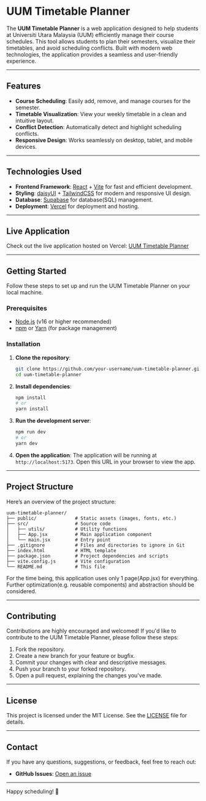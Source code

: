 # UUM Timetable Planner

The **UUM Timetable Planner** is a web application designed to help students at Universiti Utara Malaysia (UUM) efficiently manage their course schedules. This tool allows students to plan their semesters, visualize their timetables, and avoid scheduling conflicts. Built with modern web technologies, the application provides a seamless and user-friendly experience.

---

## Features

- **Course Scheduling**: Easily add, remove, and manage courses for the semester.
- **Timetable Visualization**: View your weekly timetable in a clean and intuitive layout.
- **Conflict Detection**: Automatically detect and highlight scheduling conflicts.
- **Responsive Design**: Works seamlessly on desktop, tablet, and mobile devices.

---

## Technologies Used

- **Frontend Framework**: [React](https://reactjs.org/) + [Vite](https://vitejs.dev/) for fast and efficient development.
- **Styling**: [daisyUI](https://daisyui.com/) + [TailwindCSS](https://tailwindcss.com/) for modern and responsive UI design.
- **Database**: [Supabase](https://supabase.com/) for database(SQL) management.
- **Deployment**: [Vercel](https://vercel.com/) for deployment and hosting.
  
---

## Live Application

Check out the live application hosted on Vercel:
[UUM Timetable Planner](https://uum-planner.vercel.app/)
  
---

## Getting Started

Follow these steps to set up and run the UUM Timetable Planner on your local machine.

### Prerequisites

- [Node.js](https://nodejs.org/) (v16 or higher recommended)
- [npm](https://www.npmjs.com/) or [Yarn](https://yarnpkg.com/) (for package management)

### Installation

1. **Clone the repository**:
   ```bash
   git clone https://github.com/your-username/uum-timetable-planner.git
   cd uum-timetable-planner
   ```

2. **Install dependencies**:
   ```bash
   npm install
   # or
   yarn install
   ```

3. **Run the development server**:
   ```bash
   npm run dev
   # or
   yarn dev
   ```

4. **Open the application**:
   The application will be running at `http://localhost:5173`. Open this URL in your browser to view the app.

---

## Project Structure

Here’s an overview of the project structure:

```
uum-timetable-planner/
├── public/              # Static assets (images, fonts, etc.)
├── src/                 # Source code
│   ├── utils/           # Utility functions
│   ├── App.jsx          # Main application component
│   └── main.jsx         # Entry point
├── .gitignore           # Files and directories to ignore in Git
├── index.html           # HTML template
├── package.json         # Project dependencies and scripts
├── vite.config.js       # Vite configuration
└── README.md            # This file
```
For the time being, this application uses only 1 page(App.jsx) for everything. Further optimization(e.g. reusable components) and abstraction should be considered.

---

## Contributing

Contributions are highly encouraged and welcomed! If you'd like to contribute to the UUM Timetable Planner, please follow these steps:

1. Fork the repository.
2. Create a new branch for your feature or bugfix.
3. Commit your changes with clear and descriptive messages.
4. Push your branch to your forked repository.
5. Open a pull request, explaining the changes you've made.

---

## License

This project is licensed under the MIT License. See the [LICENSE](LICENSE) file for details.

---

## Contact

If you have any questions, suggestions, or feedback, feel free to reach out:

- **GitHub Issues**: [Open an issue](https://github.com/variablekhai/uum-timetable-planner/issues)

---

Happy scheduling! 🎉
